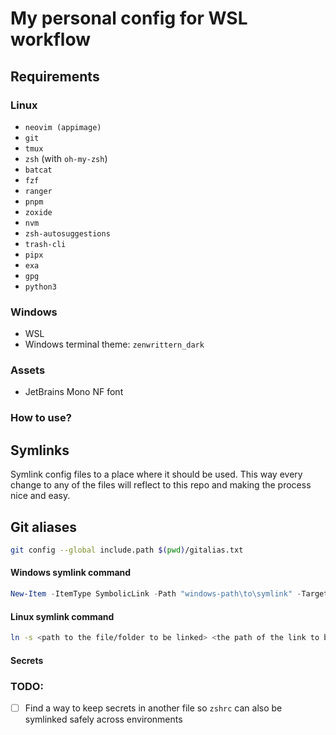 # My personal config for WSL workflow

## Requirements

### Linux

- `neovim (appimage)`
- `git`
- `tmux`
- `zsh` (with `oh-my-zsh`)
- `batcat`
- `fzf`
- `ranger`
- `pnpm`
- `zoxide`
- `nvm`
- `zsh-autosuggestions`
- `trash-cli`
- `pipx`
- `exa`
- `gpg`
- `python3`

### Windows

- WSL
- Windows terminal theme: `zenwrittern_dark`

### Assets

- JetBrains Mono NF font

### How to use?

## Symlinks

Symlink config files to a place where it should be used.
This way every change to any of the files will reflect to this repo and
making the process nice and easy.

## Git aliases

```bash
git config --global include.path $(pwd)/gitalias.txt
```

#### Windows symlink command

```powershell
New-Item -ItemType SymbolicLink -Path "windows-path\to\symlink" -Target "\\wsl$\Ubuntu\home\yourusername\path\to\target-thing"
```

#### Linux symlink command

```bash
ln -s <path to the file/folder to be linked> <the path of the link to be created>
```

#### Secrets

### TODO:

- [ ] Find a way to keep secrets in another file so `zshrc` can also be symlinked safely across environments
